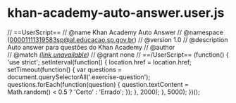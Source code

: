 # khan-academy-auto-answer.user.js




// ==UserScript==
// @name         Khan Academy Auto Answer
// @namespace    (00001111319583sp@al.educacao.sp.gov.br)
// @version      1.0
// @description  Auto answer para questões do Khan Academy
// @author       
// @match        *([link unavailable](https://pt.khanacademy.org/profile/me/teacher/kaid_396011344410263753786702/class/5832327845560320))*
// @grant        none
// ==/UserScript==
(function() {
  'use strict';
setInterval(function() {
    location.href = location.href;
    setTimeout(function() {
      var questions = document.querySelectorAll('.exercise-question');
      questions.forEach(function(question) {
        question.textContent = Math.random() < 0.5 ? 'Certo' : 'Errado';
      });
    }, 2000);
  }, 5000);
})();
